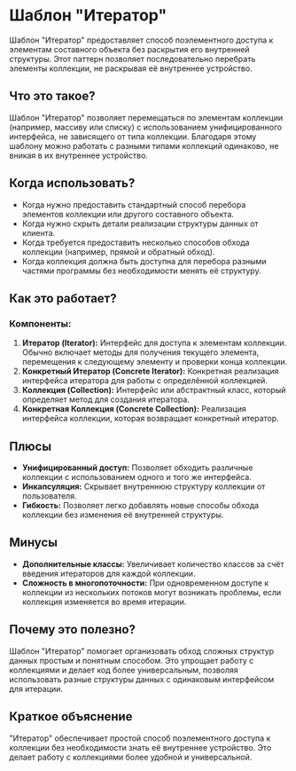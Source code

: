 # Шаблон "Итератор"

Шаблон "Итератор" предоставляет способ поэлементного доступа к элементам составного объекта без раскрытия его внутренней
структуры. Этот паттерн позволяет последовательно перебрать элементы коллекции, не раскрывая её внутреннее устройство.

## Что это такое?

Шаблон "Итератор" позволяет перемещаться по элементам коллекции (например, массиву или списку) с использованием
унифицированного интерфейса, не зависящего от типа коллекции. Благодаря этому шаблону можно работать с разными типами
коллекций одинаково, не вникая в их внутреннее устройство.

## Когда использовать?

- Когда нужно предоставить стандартный способ перебора элементов коллекции или другого составного объекта.
- Когда нужно скрыть детали реализации структуры данных от клиента.
- Когда требуется предоставить несколько способов обхода коллекции (например, прямой и обратный обход).
- Когда коллекция должна быть доступна для перебора разными частями программы без необходимости менять её структуру.

## Как это работает?

### Компоненты:

1. **Итератор (Iterator):** Интерфейс для доступа к элементам коллекции. Обычно включает методы для получения текущего
   элемента, перемещения к следующему элементу и проверки конца коллекции.
2. **Конкретный Итератор (Concrete Iterator):** Конкретная реализация интерфейса итератора для работы с определённой
   коллекцией.
3. **Коллекция (Collection):** Интерфейс или абстрактный класс, который определяет метод для создания итератора.
4. **Конкретная Коллекция (Concrete Collection):** Реализация интерфейса коллекции, которая возвращает конкретный
   итератор.

## Плюсы

- **Унифицированный доступ:** Позволяет обходить различные коллекции с использованием одного и того же интерфейса.
- **Инкапсуляция:** Скрывает внутреннюю структуру коллекции от пользователя.
- **Гибкость:** Позволяет легко добавлять новые способы обхода коллекции без изменения её внутренней структуры.

## Минусы

- **Дополнительные классы:** Увеличивает количество классов за счёт введения итераторов для каждой коллекции.
- **Сложность в многопоточности:** При одновременном доступе к коллекции из нескольких потоков могут возникать проблемы,
  если коллекция изменяется во время итерации.

## Почему это полезно?

Шаблон "Итератор" помогает организовать обход сложных структур данных простым и понятным способом. Это упрощает работу с
коллекциями и делает код более универсальным, позволяя использовать разные структуры данных с одинаковым интерфейсом для
итерации.

## Краткое объяснение

"Итератор" обеспечивает простой способ поэлементного доступа к коллекции без необходимости знать её внутреннее
устройство. Это делает работу с коллекциями более удобной и универсальной.
